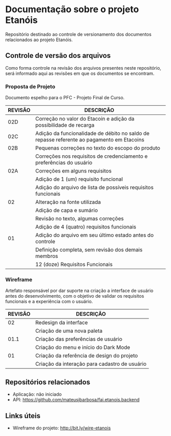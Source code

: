
# Documentação sobre o projeto Etanóis
Repositório destinado ao controle de versionamento dos documentos relacionados ao projeto Etanóis.

## Controle de versão dos arquivos
Como forma controle na revisão dos arquivos presentes neste repositório, será informado aqui as revisões em que os documentos se encontram.

### Proposta de Projeto
Documento espelho para o PFC - Projeto Final de Curso.

| REVISÃO | DESCRIÇÃO |
| -- | -- |
| 02D | Correção no valor do Etacoin e adição da possibilidade de recarga |
| 02C | Adição da funcionalidade de débito no saldo de repasse referente ao pagamento em Etacoins |
| 02B | Pequenas correções no texto do escopo do produto |
|| Correções nos requisitos de credenciamento e preferências do usuário |
| 02A | Correções em alguns requisitos |
|| Adição de 1 (um) requisito funcional |
|| Adição do arquivo de lista de possíveis requisitos funcionais |
| 02 | Alteração na fonte utilizada |
|| Adição de capa e sumário |
|| Revisão no texto, algumas correções |
|| Adição de 4 (quatro) requisitos funcionais |
| 01 | Adição do arquivo em seu último estado antes do controle |
|| Definição completa, sem revisão dos demais membros |
|| 12 (doze) Requisitos Funcionais |

### Wireframe
Artefato responsável por dar suporte na criação a interface de usuário antes do desenvolvimento, com o objetivo de validar os requisitos funcionais e a experiência com o usuário.

| REVISÃO | DESCRIÇÃO |
| -- | -- |
| 02 | Redesign da interface |
|| Criação de uma nova paleta |
| 01.1 | Criação das preferências de usuário |
|| Criação do menu e início do Dark Mode |
| 01 | Criação da referência de design do projeto |
|| Criação da interação para cadastro de usuário |

## Repositórios relacionados

- Aplicação: não iniciado
- API: https://github.com/mateusjbarbosa/fai.etanois.backend

## Links úteis

- Wireframe do projeto: http://bit.ly/wire-etanois
